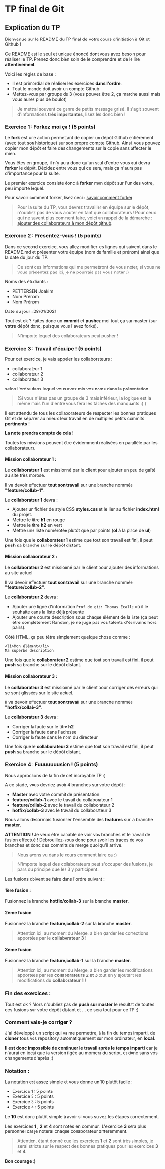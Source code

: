 # TP final de Git

## Explication du TP

Bienvenue sur le README du TP final de votre cours d'initiation à Git et Github !

Ce README est le seul et unique énoncé dont vous avez besoin pour réaliser le TP.
Prenez donc bien soin de le comprendre et de le lire **attentivement**.

Voici les règles de base :

* Il est primordial de réaliser les exercices **dans l'ordre**.
* Tout le monde doit avoir un compte Github
* Mettez-vous par groupe de 3 (vous pouvez être 2, ça marche aussi mais vous aurez plus de boulot)

> Je mettrai souvent ce genre de petits message grisé.
> Il s'agit souvent d'informations **très importantes**, lisez les donc bien !

### Exercice 1 : Forkez moi ça ! (5 points)

Le **fork** est une action permettant de copier un dépôt Github entièrement (avec tout son historique) sur son propre compte Github. Ainsi, vous pouvez copier mon dépôt et faire des changements sur la copie sans affecter le mien.

Vous êtes en groupe, il n'y aura donc qu'un seul d'entre vous qui devra **forker** le dépôt.
Décidez entre vous qui ce sera, mais ça n'aura pas d'importance pour la suite.

Le premier exercice consiste donc à **forker** mon dépôt sur l'un des votre, peu importe lequel.

Pour savoir comment forker, lisez ceci : [savoir comment forker](https://github.com/ThomasEcalle/git_tp_final/blob/master/fork.md)

> Pour la suite du TP, vous devrez travailler en équipe sur le dépôt, n'oubliez pas de vous ajouter en tant que collaborateurs !
> Pour ceux qui ne savent plus comment faire, voici un rappel de la démarche : [ajouter des collaborateurs à mon dépôt github](https://github.com/ThomasEcalle/git_tp_final/blob/master/add_collaborators.md).

### Exercice 2 : Présentez-vous ! (5 points)

Dans ce second exercice, vous allez modifier les lignes qui suivent dans le README.md et présenter votre équipe (nom de famille et prénom) ainsi que la date du jour du TP.

> Ce sont ces informations qui me permettront de vous noter, si vous ne vous présentez pas ici, je ne pourrais pas vous noter :)

Noms des étudiants : 
* PETTERSEN Joakim
* Nom Prénom
* Nom Prénom

Date du jour : 28/01/2021

Tout est ok ? 
Faites donc un **commit** et **pushez** moi tout ça sur master (sur **votre** dépôt donc, puisque vous l'avez forké).

> N'importe lequel des collaborateurs peut pusher !

### Exercice 3 : Travail d'équipe ! (5 points)

Pour cet exercice, je vais appeler les collaborateurs :
* collaborateur 1
* collaborateur 2
* collaborateur 3

selon l'ordre dans lequel vous avez mis vos noms dans la présentation.

>(Si vous n'êtes pas un groupe de 3 mais inférieur,  la logique est la même mais l'un d'entre vous fera les tâches des manquants :) )


Il est attendu de tous les collaborateurs de respecter les bonnes pratiques Git et de séparer au mieux leur travail en de multiples petits commits **pertinents** !

**La note prendra compte de cela** !

Toutes les missions peuvent être évidemment réalisées en parallèle par les collaborateurs.

#### Mission collaborateur 1 :

Le **collaborateur 1** est missionné par le client pour ajouter un peu de gaïté au site très morose.

Il va devoir effectuer **tout son travail** sur une branche nommée **"feature/collab-1"**.

Le **collaborateur 1** devra : 
* Ajouter un fichier de style CSS **styles.css** et le lier au fichier **index.html** du projet.
* Mettre le titre **h1** en rouge
* Mettre le titre **h2** en vert
* Mettre une liste numérotée plutôt que par points (**ol** à la place de **ul**)

Une fois que le **collaborateur 1** estime que tout son travail est fini, il peut **push** sa branche sur le dépôt distant.

#### Mission collaborateur 2 :

Le **collaborateur 2** est missionné par le client pour ajouter des informations au site actuel.

Il va devoir effectuer **tout son travail** sur une branche nommée **"feature/collab-2"**.

Le **collaborateur 2** devra : 

* Ajouter une ligne d'information `Prof de git: Thomas Ecalle` où il le souhaite dans la liste déjà présente
* Ajouter une courte description sous chaque élément de la liste (ça peut être complètement Random, je ne juge pas vos talents d'écrivains hors pairs).

Côté HTML, ça peu têtre simplement quelque chose comme : 

```
<li>Mon élément</li>
Ma superbe description
```
Une fois que le **collaborateur 2** estime que tout son travail est fini, il peut **push** sa branche sur le dépôt distant.

#### Mission collaborateur 3 :

Le **collaborateur 3** est missionné par le client pour corriger des erreurs qui se sont glissées sur le site actuel.

Il va devoir effectuer **tout son travail** sur une branche nommée **"hotfix/collab-3"**.

Le **collaborateur 3** devra : 

* Corriger la faute sur le titre **h2**
* Corriger la faute dans l'adresse
* Corriger la faute dans le nom du directeur

Une fois que le **collaborateur 3** estime que tout son travail est fini, il peut **push** sa branche sur le dépôt distant.

### Exercice 4 : Fuuuuuuusion ! (5 points)

Nous approchons de la fin de cet incroyable TP :)

A ce stade, vous devriez avoir 4 branches sur votre dépôt :

* **Master** avec votre commit de présentation
* **feature/collab-1** avec le travail du collaborateur 1
* **feature/collab-2** avec le travail du collaborateur 2
* **hotfix/collab-3** avec le travail du collaborateur 3

Nous allons désormais fusionner l'ensemble des **features** sur la branche **master**.

**ATTENTION !** Je veux être capable de voir vos branches et le travail de fusion effectué !
Débrouillez-vous donc pour avoir les traces de vos branches et donc des commits de merge quoi qu'il arrive.

> Nous avons vu dans le cours comment faire ça :)

> N'importe lequel des collaborateurs peut s'occuper des fusions, je pars du principe que les 3 y participent.

Les fusions doivent se faire dans l'ordre suivant :

#### 1ère fusion :

Fusionnez la branche **hotfix/collab-3** sur la branche **master**.

#### 2ème fusion :

Fusionnez la branche **feature/collab-2** sur la branche **master**.

> Attention ici, au moment du Merge, a bien garder les corrections apportées par le **collaborateur 3** !

#### 3ème fusion :

Fusionnez la branche **feature/collab-1** sur la branche **master**.

> Attention ici, au moment du Merge, a bien garder les modifications apportées par les **collaborateurs 2 et 3** tout en y ajoutant les modifications du **collaborateur 1** !


### Fin des exercices :

Tout est ok ?
Alors n'oubliez pas de **push sur master** le résultat de toutes ces fusions sur votre dépôt distant et ... ce sera tout pour ce TP :)

### Comment vais-je corriger ?

J'ai développé un script qui va me permettre, à la fin du temps imparti, de **cloner** tous vos repository automatiquement sur mon ordinateur, en **local**.

**Il est donc impossible de continuer le travail après le temps imparti** car je n'aurai en local que la version figée au moment du script, et donc sans vos changements d'après ;)

### Notation :

La notation est assez simple et vous donne un 10 plutôt facile : 

 - Exercice 1 : 5 points
 - Exercice 2 : 5 points
 - Exercice 3 : 5 points
 - Exercice 4 : 5 points

Le **10** est donc plutôt simple à avoir si vous suivez les étapes correctement.

Les exercices **1** , **2** et **4** sont notés en commun.
L'exercice **3** sera plus personnel car je noterai chaque collaborateur différemment.

> Attention, étant donné que les exercices **1** et **2** sont très simples, je serai stricte sur le respect des bonnes pratiques pour les exercices **3** et **4**

**Bon courage :)**


